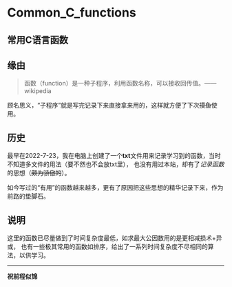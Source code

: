 # Common_C_functions
常用C语言函数
---
## 缘由
> 函数（function）是一种子程序，利用函数名称，可以接收回传值。——wikipedia

顾名思义，“子程序”就是写完记录下来直接拿来用的，这样就方便了下次~~摸鱼~~使用。

## 历史
最早在2022-7-23，我在电脑上创建了一个**txt**文件用来记录学习到的函数，当时不知道多文件的用法（要不然也不会放txt里），
也没有用过本站，却有了*记录函数*的思想（~~颇为骄傲的~~）。

如今写过的“有用”的函数越来越多，更有了原因把这些思想的精华记录下来，作为前路的垫脚石。

## 说明
这里的函数已尽量做到了时间复杂度最低，如求最大公因数用的是更相减损术+异或，
也有一些极其常用的函数如排序，给出了一系列时间复杂度不尽相同的算法，以供学习。


---
**祝前程似锦**
